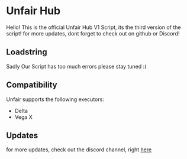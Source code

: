 # Unfair Hub
Hello! This is the official Unfair Hub V1 Script, its the third version of the script! for more updates, dont forget to check out on github or Discord!

## Loadstring

Sadly Our Script has too much errors please stay tuned :(

## Compatibility
Unfair supports the following executors:
* Delta
* Vega X

## Updates
for more updates, check out the discord channel, right [here](https://discord.com/invite/7m6n24djSh)
